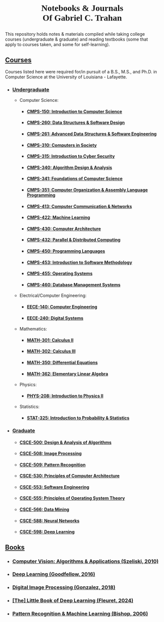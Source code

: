 # <p style="text-align:center; font-family: Times New Roman">Notebooks & Journals <br>Of Gabriel C. Trahan</p>

This repository holds notes & materials compiled while taking college courses (undergraduate & graduate) and reading textbooks (some that apply to courses taken, and some for self-learning).

## [Courses](./courses/README.md)

Courses listed here were required for/in pursuit of a B.S., M.S., and Ph.D. in Computer Science at the University of Louisiana - Lafayette.

* ### [Undergraduate](./courses/undergraduate/README.md)

    * Computer Science:

        * #### [CMPS-150: Introduction to Computer Science](./courses/undergraduate/CMPS-150_Introduction-to-Computer-Science/README.md)
        * #### [CMPS-260: Data Structures & Software Design](./courses/undergraduate/CMPS-260_Data-Structures-and-Software-Design/README.md)
        * #### [CMPS-261: Advanced Data Structures & Software Engineering](./courses/undergraduate/CMPS-261_Advanced-Data-Structures-and-Software-Engineering/README.md)
        * #### [CMPS-310: Computers in Society](./courses/undergraduate/CMPS-310_Computers-in-Society/README.md)
        * #### [CMPS-315: Introduction to Cyber Security](./courses/undergraduate/CMPS-315_Introduction-to-Cyber-Security/README.md)
        * #### [CMPS-340: Algorithm Design & Analysis](./courses/undergraduate/CMPS-340_Algorithm-Design-and-Analysis/README.md)
        * #### [CMPS-341: Foundations of Computer Science](./courses/undergraduate/CMPS-341_Foundations-of-Computer-Science/README.md)
        * #### [CMPS-351: Computer Organization & Assembly Language Programming](./courses/undergraduate/CMPS-351_Computer-Organization-and-Assembly-Language-Programming/README.md)
        * #### [CMPS-413: Computer Communication & Networks](./courses/undergraduate/CMPS-413_Computer-Communications-and-Networks/README.md)
        * #### [CMPS-422: Machine Learning](./courses/undergraduate/CMPS-422_Machine-Learning/README.md)
        * #### [CMPS-430: Computer Architecture](./courses/undergraduate/CMPS-430_Computer-Architecture/README.md)
        * #### [CMPS-432: Parallel & Distributed Computing](./courses/undergraduate/CMPS-432_Parallel-and-Distributed-Computing/README.md)
        * #### [CMPS-450: Programming Languages](./courses/undergraduate/CMPS-450_Programming-Languages/README.md)
        * #### [CMPS-453: Introduction to Software Methodology](./courses/undergraduate/CMPS-453_Introduction-to-Software-Methodology/README.md)
        * #### [CMPS-455: Operating Systems](./courses/undergraduate/CMPS-455_Operating-Systems/README.md)
        * #### [CMPS-460: Database Management Systems](./courses/undergraduate/CMPS-460_Database-Management-Systems/README.md)
    
    * Electrical/Computer Engineering:

        * #### [EECE-140: Computer Engineering](./courses/undergraduate/EECE-140_Computer-Engineering/README.md)
        * #### [EECE-240: Digital Systems](./courses/undergraduate/EECE-240_Digital-Systems/README.md)

    * Mathematics:

        * #### [MATH-301: Calculus II](./courses/undergraduate/MATH-301_Calculus-II/README.md)
        * #### [MATH-302: Calculus III](./courses/undergraduate/MATH-302_Claculus-III/README.md)
        * #### [MATH-350: Differential Equations](./courses/undergraduate/MATH-350_Differential-Equations/README.md)
        * #### [MATH-362: Elementary Linear Algebra](./courses/undergraduate/MATH-362_Elementary-Linear-Algebra/README.md)

    * Physics:

        * #### [PHYS-208: Introduction to Physics II](./courses/undergraduate/PHYS-208_Introduction-to-Physics-II/README.md)

    * Statistics:

        * #### [STAT-325: Introduction to Probability & Statistics](./courses/undergraduate/STAT-325_Introduction-to-Probability-and-Statistics/README.md)

* ### [Graduate](./courses/graduate/README.md)

    * #### [CSCE-500: Design & Analysis of Algorithms](./courses/graduate/CSCE-500_Design-and-Analysis-of-Algorithms/README.md)
    * #### [CSCE-508: Image Processing](./courses/graduate/CSCE-508_Image-Processing/README.md)
    * #### [CSCE-509: Pattern Recognition](./courses/graduate/CSCE-509_Pattern-Recognition/README.md)
    * #### [CSCE-530: Principles of Computer Architecture](./courses/graduate/CSCE-530_Principles-of-Computer-Architecture/README.md)
    * #### [CSCE-553: Software Engineering](./courses/graduate/CSCE-553_Software-Engineering/README.md)
    * #### [CSCE-555: Principles of Operating System Theory](./courses/graduate/CSCE-555_Principles-of-Operating-System-Theory/README.md)
    * #### [CSCE-566: Data Mining](./courses/graduate/CSCE-566_Data-Mining/README.md)
    * #### [CSCE-588: Neural Networks](./courses/graduate/CSCE-588_Neural-Networks/README.md)
    * #### [CSCE-598: Deep Learning](./courses/graduate/CSCE-598_Deep-Learning/README.md)

## [Books](./books/README.md)

* ### [Computer Vision: Algorithms & Applications (Szeliski, 2010)](./books/Computer-Vision_Algorithms-and-Applications/README.md)
* ### [Deep Learning (Goodfellow, 2016)](./books/Deep-Learning/README.md)
* ### [Digital Image Processing (Gonzalez, 2018)](./books/Digital-Image-Processing/README.md)
* ### [[The] Little Book of Deep Learning (Fleuret, 2024)](./books/The-Little-Book-of-Deep-Learning/README.md)
* ### [Pattern Recognition & Machine Learning (Bishop, 2006)](./books/Pattern-Recognition-and-Machine-Learning/README.md)